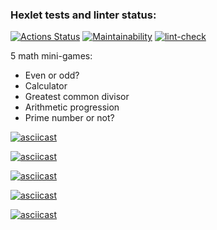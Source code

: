 ### Hexlet tests and linter status:
[![Actions Status](https://github.com/wintermute28/python-project-lvl1/workflows/hexlet-check/badge.svg)](https://github.com/wintermute28/python-project-lvl1/actions)
[![Maintainability](https://api.codeclimate.com/v1/badges/3975296b9ea5d7effd86/maintainability)](https://codeclimate.com/github/wintermute28/python-project-lvl1/maintainability)
[![lint-check](https://github.com/wintermute28/python-project-lvl1/actions/workflows/lint_check.yml/badge.svg)](https://github.com/wintermute28/python-project-lvl1/actions/workflows/lint_check.yml)

5 math mini-games:
- Even or odd?
- Calculator
- Greatest common divisor
- Arithmetic progression
- Prime number or not?

[![asciicast](https://asciinema.org/a/jiSGvcqTR0SgZWHb0d1eljp4R.svg)](https://asciinema.org/a/jiSGvcqTR0SgZWHb0d1eljp4R)

[![asciicast](https://asciinema.org/a/lFuqITEFXHEg5fa0dxyz2epf6.svg)](https://asciinema.org/a/lFuqITEFXHEg5fa0dxyz2epf6)

[![asciicast](https://asciinema.org/a/PdXtMqACgl2UW7eNmylUd5QSs.svg)](https://asciinema.org/a/PdXtMqACgl2UW7eNmylUd5QSs)

[![asciicast](https://asciinema.org/a/VHXR6j4w72tTGoy0naL1quJki.svg)](https://asciinema.org/a/VHXR6j4w72tTGoy0naL1quJki)

[![asciicast](https://asciinema.org/a/yODstgWkZ4R0fHAjVtb7DK0GS.svg)](https://asciinema.org/a/yODstgWkZ4R0fHAjVtb7DK0GS)